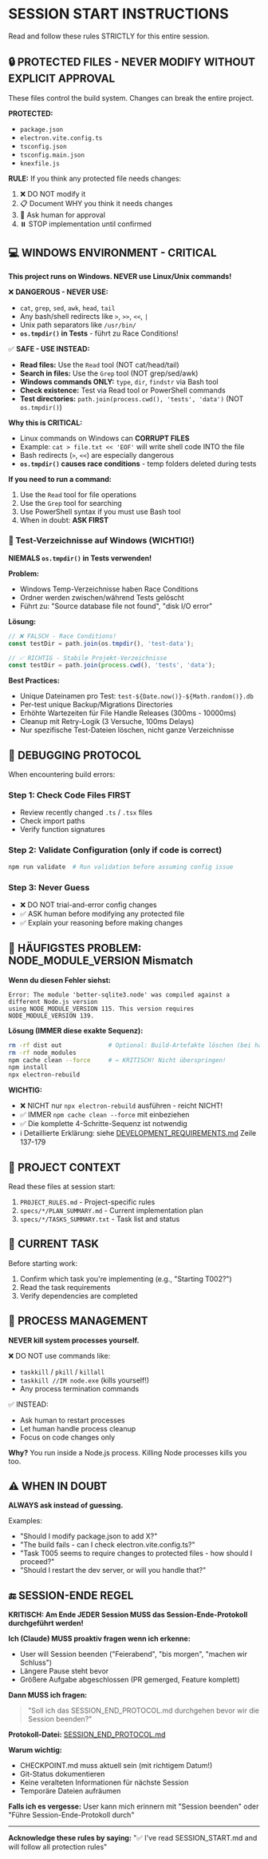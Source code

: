 # SESSION START INSTRUCTIONS

Read and follow these rules STRICTLY for this entire session.

## 🔒 PROTECTED FILES - NEVER MODIFY WITHOUT EXPLICIT APPROVAL

These files control the build system. Changes can break the entire project.

**PROTECTED:**
- `package.json`
- `electron.vite.config.ts`
- `tsconfig.json`
- `tsconfig.main.json`
- `knexfile.js`

**RULE:** If you think any protected file needs changes:
1. ❌ DO NOT modify it
2. 📋 Document WHY you think it needs changes
3. 🤝 Ask human for approval
4. ⏸️ STOP implementation until confirmed

## 💻 WINDOWS ENVIRONMENT - CRITICAL

**This project runs on Windows. NEVER use Linux/Unix commands!**

❌ **DANGEROUS - NEVER USE:**
- `cat`, `grep`, `sed`, `awk`, `head`, `tail`
- Any bash/shell redirects like `>`, `>>`, `<<`, `|`
- Unix path separators like `/usr/bin/`
- **`os.tmpdir()` in Tests** - führt zu Race Conditions!

✅ **SAFE - USE INSTEAD:**
- **Read files:** Use the `Read` tool (NOT cat/head/tail)
- **Search in files:** Use the `Grep` tool (NOT grep/sed/awk)
- **Windows commands ONLY:** `type`, `dir`, `findstr` via Bash tool
- **Check existence:** Test via Read tool or PowerShell commands
- **Test directories:** `path.join(process.cwd(), 'tests', 'data')` (NOT `os.tmpdir()`)

**Why this is CRITICAL:**
- Linux commands on Windows can **CORRUPT FILES**
- Example: `cat > file.txt << 'EOF'` will write shell code INTO the file
- Bash redirects (`>`, `<<`) are especially dangerous
- **`os.tmpdir()` causes race conditions** - temp folders deleted during tests

**If you need to run a command:**
1. Use the `Read` tool for file operations
2. Use the `Grep` tool for searching
3. Use PowerShell syntax if you must use Bash tool
4. When in doubt: **ASK FIRST**

### 🧪 Test-Verzeichnisse auf Windows (WICHTIG!)

**NIEMALS `os.tmpdir()` in Tests verwenden!**

**Problem:**
- Windows Temp-Verzeichnisse haben Race Conditions
- Ordner werden zwischen/während Tests gelöscht
- Führt zu: "Source database file not found", "disk I/O error"

**Lösung:**
```typescript
// ❌ FALSCH - Race Conditions!
const testDir = path.join(os.tmpdir(), 'test-data');

// ✅ RICHTIG - Stabile Projekt-Verzeichnisse
const testDir = path.join(process.cwd(), 'tests', 'data');
```

**Best Practices:**
- Unique Dateinamen pro Test: `test-${Date.now()}-${Math.random()}.db`
- Per-test unique Backup/Migrations Directories
- Erhöhte Wartezeiten für File Handle Releases (300ms - 10000ms)
- Cleanup mit Retry-Logik (3 Versuche, 100ms Delays)
- Nur spezifische Test-Dateien löschen, nicht ganze Verzeichnisse

## 🐛 DEBUGGING PROTOCOL

When encountering build errors:

### Step 1: Check Code Files FIRST
- Review recently changed `.ts` / `.tsx` files
- Check import paths
- Verify function signatures

### Step 2: Validate Configuration (only if code is correct)
```powershell
npm run validate  # Run validation before assuming config issue
```

### Step 3: Never Guess
- ❌ DO NOT trial-and-error config changes
- ✅ ASK human before modifying any protected file
- ✅ Explain your reasoning before making changes

## 🚨 HÄUFIGSTES PROBLEM: NODE_MODULE_VERSION Mismatch

**Wenn du diesen Fehler siehst:**
```
Error: The module 'better-sqlite3.node' was compiled against a different Node.js version
using NODE_MODULE_VERSION 115. This version requires NODE_MODULE_VERSION 139.
```

**Lösung (IMMER diese exakte Sequenz):**
```bash
rm -rf dist out             # Optional: Build-Artefakte löschen (bei hartnäckigen Problemen)
rm -rf node_modules
npm cache clean --force     # ← KRITISCH! Nicht überspringen!
npm install
npx electron-rebuild
```

**WICHTIG:**
- ❌ NICHT nur `npx electron-rebuild` ausführen - reicht NICHT!
- ✅ IMMER `npm cache clean --force` mit einbeziehen
- ✅ Die komplette 4-Schritte-Sequenz ist notwendig
- ℹ️ Detaillierte Erklärung: siehe [DEVELOPMENT_REQUIREMENTS.md](DEVELOPMENT_REQUIREMENTS.md) Zeile 137-179

## 📁 PROJECT CONTEXT

Read these files at session start:
1. `PROJECT_RULES.md` - Project-specific rules
2. `specs/*/PLAN_SUMMARY.md` - Current implementation plan
3. `specs/*/TASKS_SUMMARY.txt` - Task list and status

## 🎯 CURRENT TASK

Before starting work:
1. Confirm which task you're implementing (e.g., "Starting T002?")
2. Read the task requirements
3. Verify dependencies are completed

## 🚫 PROCESS MANAGEMENT

**NEVER kill system processes yourself.**

❌ DO NOT use commands like:
- `taskkill` / `pkill` / `killall`
- `taskkill //IM node.exe` (kills yourself!)
- Any process termination commands

✅ INSTEAD:
- Ask human to restart processes
- Let human handle process cleanup
- Focus on code changes only

**Why?** You run inside a Node.js process. Killing Node processes kills you too.

## ⚠️ WHEN IN DOUBT

**ALWAYS ask instead of guessing.**

Examples:
- "Should I modify package.json to add X?"
- "The build fails - can I check electron.vite.config.ts?"
- "Task T005 seems to require changes to protected files - how should I proceed?"
- "Should I restart the dev server, or will you handle that?"

## 🔚 SESSION-ENDE REGEL

**KRITISCH: Am Ende JEDER Session MUSS das Session-Ende-Protokoll durchgeführt werden!**

**Ich (Claude) MUSS proaktiv fragen wenn ich erkenne:**
- User will Session beenden ("Feierabend", "bis morgen", "machen wir Schluss")
- Längere Pause steht bevor
- Größere Aufgabe abgeschlossen (PR gemerged, Feature komplett)

**Dann MUSS ich fragen:**
> "Soll ich das SESSION_END_PROTOCOL.md durchgehen bevor wir die Session beenden?"

**Protokoll-Datei:** [SESSION_END_PROTOCOL.md](SESSION_END_PROTOCOL.md)

**Warum wichtig:**
- CHECKPOINT.md muss aktuell sein (mit richtigem Datum!)
- Git-Status dokumentieren
- Keine veralteten Informationen für nächste Session
- Temporäre Dateien aufräumen

**Falls ich es vergesse:** User kann mich erinnern mit "Session beenden" oder "Führe Session-Ende-Protokoll durch"

---

**Acknowledge these rules by saying:**
"✅ I've read SESSION_START.md and will follow all protection rules"
